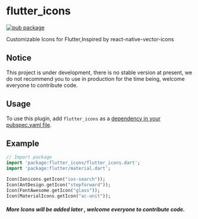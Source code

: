 # flutter_icons

[![pub package](https://img.shields.io/pub/v/flutter_icons.svg)](https://pub.dartlang.org/packages/flutter_icons)

Customizable Icons for Flutter,Inspired by react-native-vector-icons

## Notice

This project is under development, there is no stable version at present, we do not recommend you to use in production for the time being, welcome everyone to contribute code.

## Usage
To use this plugin, add `flutter_icons` as a [dependency in your pubspec.yaml file](https://flutter.io/platform-plugins/).

## Example

``` dart
// Import package
import 'package:flutter_icons/flutter_icons.dart';
import 'package:flutter/material.dart';

Icon(Ionicons.getIcon("ios-search"));
Icon(AntDesign.getIcon("stepforward"));
Icon(FontAwesome.getIcon("glass"));
Icon(MaterialIcons.getIcon("ac-unit"));
```
##### More Icons will be added later , welcome everyone to contribute code.
